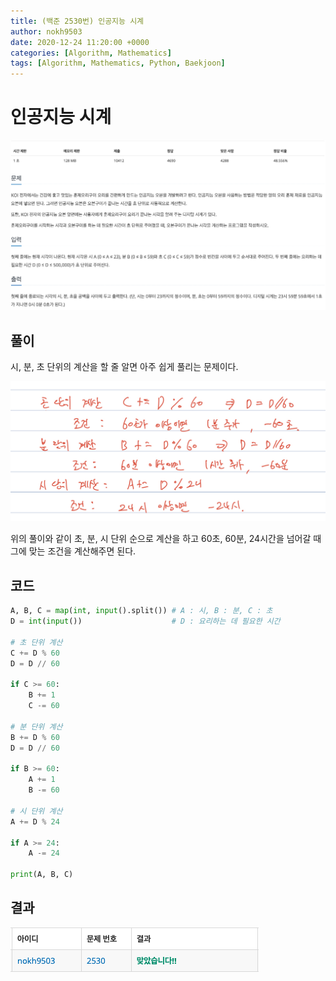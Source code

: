 ```yaml
---
title: (백준 2530번) 인공지능 시계 
author: nokh9503
date: 2020-12-24 11:20:00 +0000
categories: [Algorithm, Mathematics]
tags: [Algorithm, Mathematics, Python, Baekjoon]
---
```


# 인공지능 시계

![backjoon_math(2530)](/assets/img/algorithm/backjoon/math/backjoon_math(2530).png)

## 풀이

시, 분, 초 단위의 계산을 할 줄 알면 아주 쉽게 풀리는 문제이다.

![backjoon_math(2530)_sol](/assets/img/algorithm/backjoon/math/backjoon_math(2530)_sol.png)

위의 풀이와 같이 초, 분, 시 단위 순으로 계산을 하고 60초, 60분, 24시간을 넘어갈 때 그에 맞는 조건을 계산해주면 된다.

## 코드

```python
A, B, C = map(int, input().split()) # A : 시, B : 분, C : 초
D = int(input())                    # D : 요리하는 데 필요한 시간

# 초 단위 계산
C += D % 60
D = D // 60

if C >= 60:
    B += 1
    C -= 60

# 분 단위 계산
B += D % 60
D = D // 60

if B >= 60:
    A += 1
    B -= 60

# 시 단위 계산
A += D % 24

if A >= 24:
    A -= 24

print(A, B, C)
```

## 결과

![backjoon_math(2530)_res](/assets/img/algorithm/backjoon/math/backjoon_math(2530)_res.png)

